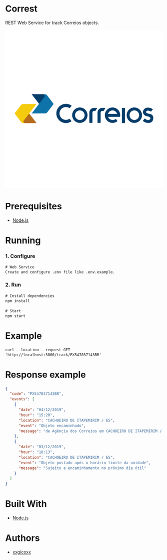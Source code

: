 # Correst
REST Web Service for track Correios objects.

<p align="center">
  <img src="assets/imgs/correios.png">
</p>

# Prerequisites
* [Node.js](https://nodejs.org/en/)

# Running
### 1. Configure
````
# Web Service
Create and configure .env file like .env.example.
````

### 2. Run
````
# Install dependencies
npm install

# Start
npm start
````

# Example
````
curl --location --request GET 'http://localhost:3000/track/PX547037143BR'
````

# Response example
```json
{
  "code": "PX547037143BR",
  "events": [
    {
      "date": "04/12/2019",
      "hour": "15:20",
      "location": "CACHOEIRO DE ITAPEMIRIM / ES",
      "event": "Objeto encaminhado",
      "message": "de Agência dos Correios em CACHOEIRO DE ITAPEMIRIM / ES para Unidade de Tratamento em CAJAMAR / SP"
    },
    {
      "date": "03/12/2019",
      "hour": "18:13",
      "location": "CACHOEIRO DE ITAPEMIRIM / ES",
      "event": "Objeto postado após o horário limite da unidade",
      "message": "Sujeito a encaminhamento no próximo dia útil"
    }
  ]
}
```

# Built With
* [Node.js](https://nodejs.org/en/)

# Authors
* [xxgicoxx](https://github.com/xxgicoxx)